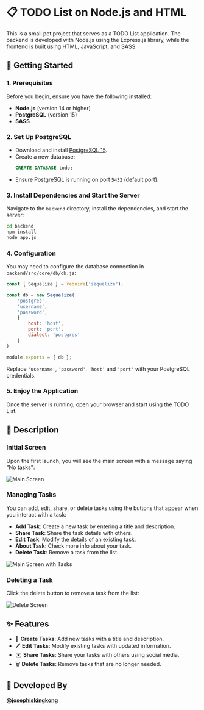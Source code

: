 # 📋 TODO List on Node.js and HTML

This is a small pet project that serves as a TODO List application. The backend is developed with Node.js using the Express.js library, while the frontend is built using HTML, JavaScript, and SASS.

## 🚀 Getting Started

### 1. Prerequisites

Before you begin, ensure you have the following installed:

- **Node.js** (version 14 or higher)
- **PostgreSQL** (version 15)
- **SASS**

### 2. Set Up PostgreSQL

- Download and install [PostgreSQL 15](https://www.postgresql.org/download/).
- Create a new database:
  ```sql
  CREATE DATABASE todo;
  ```
- Ensure PostgreSQL is running on port `5432` (default port).

### 3. Install Dependencies and Start the Server

Navigate to the `backend` directory, install the dependencies, and start the server:

```bash
cd backend
npm install
node app.js
```

### 4. Configuration

You may need to configure the database connection in `backend/src/core/db/db.js`:

```javascript
const { Sequelize } = require('sequelize');

const db = new Sequelize(
    'postgres',
    'username',
    'password',
    {
        host: 'host',
        port: 'port',
        dialect: 'postgres'
    }
)

module.exports = { db };
```
Replace `'username'`, `'password'`, `'host'` and `'port'` with your PostgreSQL credentials.

### 5. Enjoy the Application

Once the server is running, open your browser and start using the TODO List.

## 📝 Description

### Initial Screen

Upon the first launch, you will see the main screen with a message saying "No tasks":

![Main Screen](https://i.imgur.com/i2hswfY.png)

### Managing Tasks

You can add, edit, share, or delete tasks using the buttons that appear when you interact with a task:

- **Add Task**: Create a new task by entering a title and description.
- **Share Task**: Share the task details with others.
- **Edit Task**: Modify the details of an existing task.
- **About Task**: Check more info about your task.
- **Delete Task**: Remove a task from the list.

![Main Screen with Tasks](https://i.imgur.com/1QcDwNp.png)

### Deleting a Task

Click the delete button to remove a task from the list:

![Delete Screen](https://i.imgur.com/D8LB5c2.png)

## ✨ Features

- 📝 **Create Tasks**: Add new tasks with a title and description.
- 🖊️ **Edit Tasks**: Modify existing tasks with updated information.
- ✉️ **Share Tasks**: Share your tasks with others using social media.
- 🗑️ **Delete Tasks**: Remove tasks that are no longer needed.

## 📌 Developed By

**[@josephiskingkong](https://github.com/josephiskingkong)**


